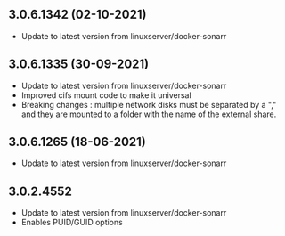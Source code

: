 
## 3.0.6.1342 (02-10-2021)
- Update to latest version from linuxserver/docker-sonarr

## 3.0.6.1335 (30-09-2021)
- Update to latest version from linuxserver/docker-sonarr
- Improved cifs mount code to make it universal
- Breaking changes : multiple network disks must be separated by a "," and they are mounted to a folder with the name of the external share.

## 3.0.6.1265 (18-06-2021)
- Update to latest version from linuxserver/docker-sonarr

## 3.0.2.4552
- Update to latest version from linuxserver/docker-sonarr
- Enables PUID/GUID options
